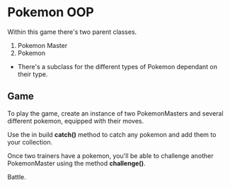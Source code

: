 # Pokemon OOP

Within this game there's two parent classes.

1. Pokemon Master
2. Pokemon
  - There's a subclass for the different types of Pokemon dependant on their type. 

## Game

To play the game, create an instance of two PokemonMasters and several different pokemon, equipped with their moves. 

Use the in build **catch()** method to catch any pokemon and add them to your collection. 

Once two trainers have a pokemon, you'll be able to challenge another PokemonMaster using the method **challenge()**.

Battle.